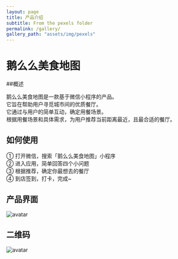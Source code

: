 ```yaml
---
layout: page
title: 产品介绍
subtitle: From the pexels folder
permalink: /gallery/
gallery_path: "assets/img/pexels"
---
```


# 鹅么么美食地图

##概述

鹅么么美食地图是一款基于微信小程序的产品。<br/>
它旨在帮助用户寻觅城市间的优质餐厅。<br/>
它通过与用户的简单互动，确定用餐场景。<br/>
根据用餐场景和具体需求，为用户推荐当前距离最近，且最合适的餐厅。<br/>

## 如何使用

① 打开微信，搜索「鹅么么美食地图」小程序<br/>
② 进入应用，简单回答四个小问题<br/>
③ 根据推荐，确定你最想去的餐厅<br/>
④ 到店签到，打卡，完成~<br/>


## 产品界面

![avatar](https://nanae.jaward.cn/blog/uiui.png)

## 二维码

![avatar](https://nanae.jaward.cn/blog/qcode.jpg)